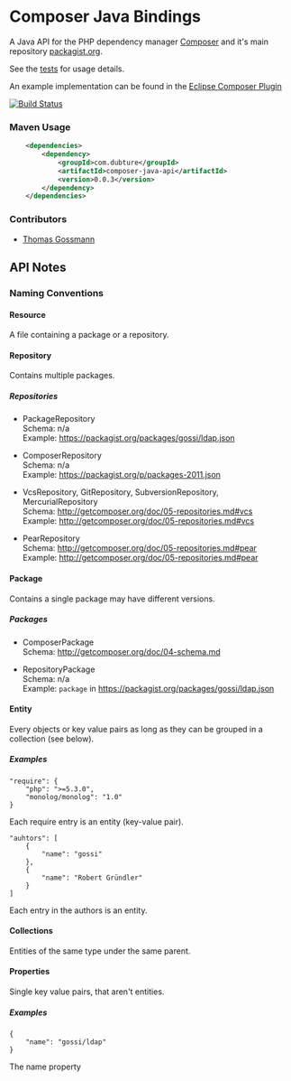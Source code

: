 Composer Java Bindings
======================

A Java API for the PHP dependency manager [Composer](http://getcomposer.org/) and it's main
repository [packagist.org](http://packagist.org/).

See the [tests](https://github.com/pulse00/Composer-Java-Bindings/tree/master/src/test/java/org/getcomposer/test) for usage details.

An example implementation can be found in the [Eclipse Composer Plugin](https://github.com/pulse00/Composer-Eclipse-Plugin)

[![Build Status](https://secure.travis-ci.org/pulse00/Composer-Java-Bindings.png)](http://travis-ci.org/pulse00/Composer-Java-Bindings)


### Maven Usage

```xml
	<dependencies>
		<dependency>
			<groupId>com.dubture</groupId>
			<artifactId>composer-java-api</artifactId>
			<version>0.0.3</version>
		</dependency>
	</dependencies>
```

### Contributors

- [Thomas Gossmann](https://github.com/gossi)

API Notes
---------

### Naming Conventions

#### Resource
A file containing a package or a repository.

#### Repository
Contains multiple packages.

##### Repositories
* PackageRepository<br>
  Schema: n/a<br>
  Example: https://packagist.org/packages/gossi/ldap.json

* ComposerRepository<br>
  Schema: n/a<br>
  Example: https://packagist.org/p/packages-2011.json
   
* VcsRepository, GitRepository, SubversionRepository, MercurialRepository<br>
  Schema: http://getcomposer.org/doc/05-repositories.md#vcs<br>
  Example: http://getcomposer.org/doc/05-repositories.md#vcs

* PearRepository<br>
  Schema: http://getcomposer.org/doc/05-repositories.md#pear<br>
  Example: http://getcomposer.org/doc/05-repositories.md#pear

#### Package
Contains a single package may have different versions.


##### Packages

* ComposerPackage<br>
  Schema: http://getcomposer.org/doc/04-schema.md
  
* RepositoryPackage<br>
  Schema: n/a<br>
  Example: `package` in https://packagist.org/packages/gossi/ldap.json

#### Entity
Every objects or key value pairs as long as they can be grouped in a collection (see below).

##### Examples
```
"require": {
	"php": ">=5.3.0",
	"monolog/monolog": "1.0"
}
```
Each require entry is an entity (key-value pair).

```
"auhtors": [
	{
		"name": "gossi"
	}, 
	{
		"name": "Robert Gründler"
	}
]
```
Each entry in the authors is an entity.

#### Collections
Entities of the same type under the same parent.

#### Properties
Single key value pairs, that aren't entities.

##### Examples
```
{
	"name": "gossi/ldap"
}
```
The name property
